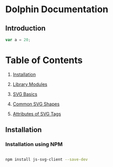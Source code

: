 # Dolphin Documentation

## Introduction

```js
var a = 20;
```

# Table of Contents


1. [Installation](#installation)

1. [Library Modules](#library-modules)

1. [SVG Basics](#svg-basics)

1. [Common SVG Shapes](#common-svg-shapes)

1. [Attributes of SVG Tags](#attributes-of-svg-tags)


## Installation


### Installation using NPM


```bash

npm install js-svg-client --save-dev

```
